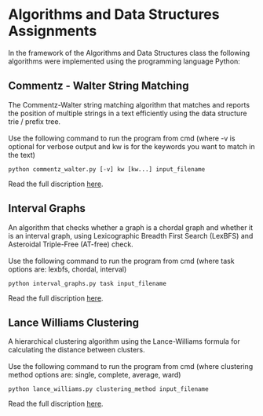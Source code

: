 # Algorithms and Data Structures Assignments

In the framework of the Algorithms and Data Structures class the following algorithms were implemented using the programming language Python:


## Commentz - Walter String Matching
The Commentz-Walter string matching algorithm that matches and reports the position of multiple strings in a text efficiently using the data structure trie / prefix tree. <br><br>
 Use the following command to run the program from cmd (where -v is optional for verbose output and kw is for the keywords you want to match in the text)
```
python commentz_walter.py [-v] kw [kw...] input_filename
```
Read the full discription [here](https://github.com/dmst-algorithms-course/assignment-2023-3/blob/main/assignment-2023-3.pdf).

## Interval Graphs 
An algorithm that checks whether a graph is a chordal graph and whether it is an interval graph, using Lexicographic Breadth First Search (LexBFS) and Asteroidal Triple-Free (AT-free) check. <br><br>
 Use the following command to run the program from cmd (where task options are: lexbfs, chordal, interval)
```
python interval_graphs.py task input_filename
```
Read the full discription [here](https://github.com/dmst-algorithms-course/assignment-2023-2/blob/main/assignment-2023-2.pdf).

## Lance Williams Clustering
A hierarchical clustering algorithm using the Lance-Williams formula for calculating the distance between clusters. <br> <br>
 Use the following command to run the program from cmd (where clustering method options are: single, complete, average, ward)
```
python lance_williams.py clustering_method input_filename
```
Read the full discription [here](https://github.com/dmst-algorithms-course/assignment-2023-1/blob/main/assignment-2023-1.pdf).
